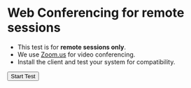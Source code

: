 <!SLIDE >
# Web Conferencing for remote sessions

* This test is for **remote sessions only**.
* We use [Zoom.us](https://zoom.us/) for video conferencing.
* Install the client and test your system for compatibility.

<input type="button" value="Start Test" onclick="window.open('https://zoom.us/test')" />
